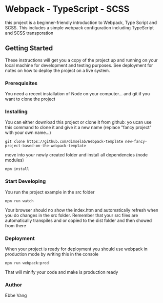 # Webpack - TypeScript - SCSS

this project is a beginner-friendly introduction to Webpack, Type Script and SCSS.
This includes a simple webpack configuration including TypeScript and SCSS transporation

## Getting Started

These instructions will get you a copy of the project up and running on your local machine for development and testing purposes. See deployment for notes on how to deploy the project on a live system.

### Prerequisites

You need a recent installation of Node on your computer... and git if you want to clone the project

### Installing

You can either download this project or clone it from github: yo ucan use this command to clone it and give it a new name
(replace "fancy project" with your own name...)

```console
git clone https://github.com/dimselab/Webpack-template new-fancy-project-based-on-the-webpack-template
```

move into your newly created folder and install all dependencies (node modules)

```console
npm install
```

### Start Developing

You run the project example in the src folder

```console
npm run watch
```

Your browser should no show the index.htm and automatically refresh when you do changes in the src folder.
Remember that your src files are automatically transpiles and or copied to the dist folder and then showed from there

### Deployment

When your project is ready for deployment you should use webpack in production mode by writing this in the console

```console
npm run webpack:prod
```

That will minify your code and make is production ready

### Author

Ebbe Vang
